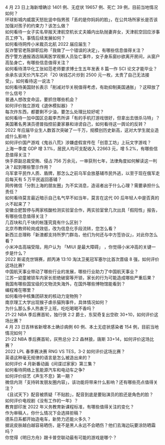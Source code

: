 4 月 23 日上海新增确诊 1401 例、无症状 19657 例、死亡 39 例，目前当地情况如何？  
环球影城内威震天怒批竖中指男孩「丢的是你妈妈的脸」，在公共场所家长是否该加强对孩子的约束力？该怎么做？  
如何看待一女子实名举报天津航空机长丈夫婚内出轨抛妻弃女，天津航空回应涉事员工停飞，事情后续发展如何？  
如何看待网传小米裁员北航 2022 届应届生？  
反诈警官老陈辞职后称「我做了一个错误的决定」，有哪些信息值得关注？  
西宁警方通报酒店隔离医学观察人员坠亡事件，女子身系窗纱欲离开房间，从窗户高坠身亡，有哪些信息值得关注？  
如何看待清华化工张如范老师要求博士生五年发表 8 篇一作 SCI 论文才能毕业？  
余承东谈天价汽车芯片「20 块钱芯片炒到 2500 元一枚，太贵了自己无法接受」，如何看待这一说法？  
如何看待美国财长表示「削减对华关税值得考虑，有助抑制美国通胀」？这释放了什么信号？  
普通人想改变命运，要抓住哪些机会？  
如何评价独立游戏《退休模拟器》？  
每次炸东西，都要剩不少油，要怎么处理比较好呢？  
如何看待一加中国区总裁李杰所讲「有的手机打游戏很好，但拿出去很杀马特」？  
美国著名男演员德普指控前妻家暴和诽谤自己，如何看待这一舆论的反转？  
2022 年应届毕业生人数首次突破了一千万，规模创历史新高，这对大学生就业造成什么影响？  
如何评价国产游戏《鬼谷八荒》涉嫌虚假宣传在「创意工坊」上玩文字游戏？  
上海一季度 GDP 增 3.1%，居民人均可支配收入 22663 元，增 5.2%，有哪些信息值得关注？  
快手原副总裁受贿、侵占 756 万余元，一审获刑七年，法律角度如何解读这一判决？起到哪些警示作用？  
乌军拿平民作人质、盾牌，那怎么之前乌军会放基辅市民外逃，以至于现在俄军走后每天有 5 万平民返回基辅？  
网传微信「分割上海的朋友圈」为不实消息，造谣者出于什么心理？需要承担什么责任？  
如何看待莫言最近暗示自己名气早不如当年，莫言在这代 00 后年轻人中是否真的火不起来了？  
安徽合肥暂停与两家核酸检测实验室合作，两实验室曾几次出具「假阳性」报告，有哪些信息值得关注？  
几百块和几千块的帐篷究竟有什么区别？  
北京市教师轮岗成效低，改为信息化手段流转，您怎么看？  
新西兰总理称「新澳都支持所罗门群岛，他们为何还与中方签协议」，对此你怎么看？  
小米冲击高端受阻，用户认为 「MIUI 是最大障碍」 ，你觉得小米冲高的关键一步是什么？  
2022 斯诺克世锦赛，颜丙涛 13:10 淘汰卫冕冠军塞尔比首次晋级 8 强，如何评价这场比赛?  
中国航天事业带动了哪些行业的发展，哪些行业助力了中国航天事业？  
江苏一幼童被锁车内家长拒绝破窗等开锁，家长的行为可能造成哪些严重后果？  
我国有哪些国宝级的文物流失海外，在国外哪些博物馆能看到？  
编程难在哪里？  
如何看待中核集团研发的核动力宠物狗？  
南京理工大学出现猴子虐杀猫狗事件，具体情况如何？  
为什么那么多人热衷于上班，吃吃喝喝不香吗？  
21-22 NBA 季后赛首轮，独行侠 2:2 爵士，东契奇复出空砍 30+10，如何评价这场比赛？  
4 月 23 日吉林省新增本土确诊病例 60 例、本土无症状感染者 154 例，目前当地情况如何？  
21-22 NBA 季后赛首轮，灰熊总分 2:2 森林狼，唐斯 33+14，如何评价这场比赛？  
2022 LPL 春季赛决赛 RNG VS TES，3-2 如何评价这场比赛？  
英语这种毫无规律的语言是怎么被造出来的？  
如何评价 4 月新番动画《间谍过家家》第三集？  
如何看待网络上氢能源汽车和电动车之争?  
如何评价综艺《声生不息》第一期？  
微信内测「支持转发朋友圈内容」，该功能将带来什么影响？还有哪些亮点值得关注？  
《且试天下》配音被质疑「不贴脸」，配音到底是要贴演员的脸还是角色的脸？  
如何评价电视剧《没有工作的一年》？  
教育部印发 2022 年义务教育新课程标准，有哪些值得关注的变化？  
作为审稿人，你什么情况下会选择拒稿？  
德系日系都开始造电车，新势力还能火多久？  
据说皮肤越白越容易晒伤，是不是黑人永远不会晒伤？他们去海边玩要涂防晒霜吗？  
你觉得《明日方舟》跟卡普空联动最有可能的游戏是哪个？  
